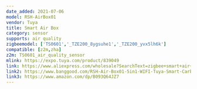 ```yaml
---
date_added: 2021-07-06
model: RSH-AirBox01
vendor: Tuya
title: Smart Air Box
category: sensor
supports: air quality
zigbeemodel: ['TS0601','_TZE200_8ygsuhe1','_TZE200_yvx5lh6k']
compatible: [z2m,zha]
z2m: TS0601_air_quality_sensor
mlink: https://expo.tuya.com/product/839049
link: https://www.aliexpress.com/wholesale?SearchText=zigbee+smart+air+box
link2: https://www.banggood.com/RSH-Air-Box01-5in1-WIFI-Tuya-Smart-Carbon-Dioxide-Detector-CO2-Gas-Sensor-Formaldehyde-VOC-Temperature-Humidity-Sensor-APP-Control-Air-Box-p-1823595.html
link3: https://www.amazon.com/dp/B093Q64JZ7
---
```

